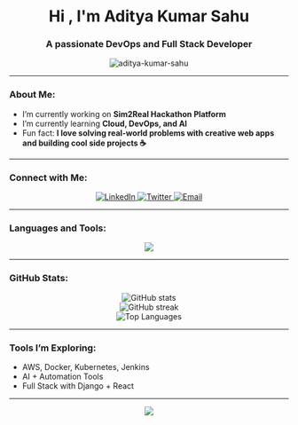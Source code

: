 <!-- PROFILE README FOR ADITYA KUMAR SAHU -->
<h1 align="center">Hi , I'm Aditya Kumar Sahu</h1>
<h3 align="center">A passionate DevOps and Full Stack Developer</h3>

<p align="center">
  <img src="https://komarev.com/ghpvc/?username=10c13adityakumarsahu&label=Profile%20Views&color=0e75b6&style=flat" alt="aditya-kumar-sahu" />
</p>

---

###  About Me:
-  I’m currently working on **Sim2Real Hackathon Platform**  
-  I’m currently learning **Cloud, DevOps, and AI**  
-  Fun fact: **I love solving real-world problems with creative web apps and building cool side projects ☕**

---

###  Connect with Me:
<p align="center">
  <a href="https://www.linkedin.com/in/aditya-kumar-sahu-b238a928b/" target="_blank">
    <img src="https://img.shields.io/badge/LinkedIn-blue?logo=linkedin&logoColor=white" alt="LinkedIn"/>
  </a>
  <a href="https://x.com/KumarAditya1441" target="_blank">
    <img src="https://img.shields.io/badge/Twitter-1DA1F2?logo=twitter&logoColor=white" alt="Twitter"/>
  </a>
  <a href="mailto:10c13adityakumarsahu@gmail.com" target="_blank">
    <img src="https://img.shields.io/badge/Gmail-D14836?logo=gmail&logoColor=white" alt="Email"/>
  </a>
</p>

---

###  Languages and Tools:
<p align="center">
  <img src="https://skillicons.dev/icons?i=js,html,css,python,mysql,cpp,postgres,docker,git,github,linux,django" />
</p>

---

###  GitHub Stats:
<p align="center">
  <img src="https://github-readme-stats.vercel.app/api?username=10c13adityakumarsahu&show_icons=true&theme=tokyonight" alt="GitHub stats" /><br/>
  <img src="https://github-readme-streak-stats.herokuapp.com/?user=10c13adityakumarsahu&theme=tokyonight" alt="GitHub streak" /><br/>
  <img src="https://github-readme-stats.vercel.app/api/top-langs/?username=10c13adityakumarsahu&layout=compact&theme=tokyonight" alt="Top Languages" />
</p>

---

###  Tools I’m Exploring:
-  AWS, Docker, Kubernetes, Jenkins  
-  AI + Automation Tools  
-  Full Stack with Django + React  

---

<p align="center">
  <img src="https://capsule-render.vercel.app/api?type=waving&color=0:00c6ff,100:0072ff&height=120&section=footer"/>
</p>
